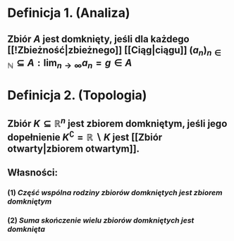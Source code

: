 # Definicja 1. (Analiza)
## Zbiór $A$ jest **domknięty**, jeśli dla każdego [[!Zbieżność|zbieżnego]] [[Ciąg|ciągu]] $(a_n)_{n\in\mathbb{N}}\subseteq A:\lim_{n\to\infty}a_n=g\in A$
# Definicja 2. (Topologia)

## Zbiór $K \subseteq \mathbb{R}^n$ jest **zbiorem domkniętym**, jeśli jego dopełnienie $K^{\complement}=\mathbb{R}\backslash K$ jest [[Zbiór otwarty|zbiorem otwartym]].
## **Własności**:
### (1) *Część wspólna rodziny zbiorów domkniętych jest zbiorem domkniętym*
### (2) *Suma skończenie wielu zbiorów domkniętych jest domknięta* 

